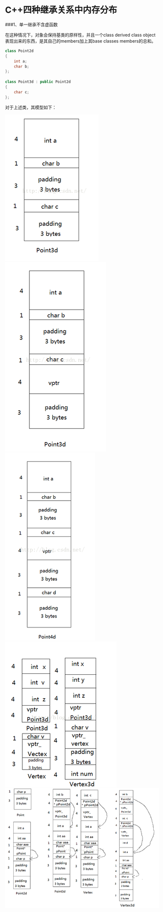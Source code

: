 # C++四种继承关系中内存分布


###1、单一继承不含虚函数

在这种情况下，对象会保持基类的原样性，并且一个class derived class object表现出来的东西，是其自己的members加上其base classes members的总和。


```cpp
class Point2d  
{  
    int a;  
    char b;  
};  
  
class Point3d : public Point2d  
{  
    char c;  
};  
```

对于上述类，其模型如下：

![](c++/images/20160907170721505.png)
![](c++/images/20160907172519996.png)
![](c++/images/20160907173017067.png)
![](c++/images/20160908193138438.png)
![](c++/images/20160909102740041.png)
